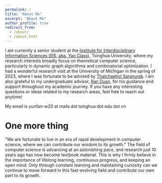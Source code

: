 ```yaml
---
permalink: /
title: "About Me"
excerpt: "About Me"
author_profile: true
redirect_from: 
  - /about/
  - /about.html
---
```


I am currently a senior student at the [Institute for Interdisciplinary Information Sciences (IIIS, aka. Yao Class)](https://iiis.tsinghua.edu.cn/en/), Tsinghua University. where my research interests broadly focus on theoretical computer science, particularly in dynamic graph algorithms and combinatorial optimization. I had a wonderful research visit at the University of Michigan in the spring of 2023, where I was fortunate to be advised by [Thatchaphol Saranurak](https://sites.google.com/site/thsaranurak/). I am also grateful to my undergraduate advisor, [Ran Duan](https://iiis.tsinghua.edu.cn/duanr/), for his guidance and support throughout my academic journey. If you have any interesting questions or ideas related to my research areas, feel free to reach out anytime!

My email is yunfan-w20 at mails dot tsinghua dot edu dot cn



<h1>One more thing</h1>
"We are fortunate to live in an era of rapid development in computer science, where we can contribute our wisdom to its growth." The field of computer science is advancing at an astonishing pace, and research just 10 years ago has now become textbook material. This is why I firmly believe in the importance of lifelong learning, continuous progress, and keeping an open mind. Only through constant learning and maintaining curiosity can we continue to move forward in this fast-evolving field and contribute our own part to its growth.

